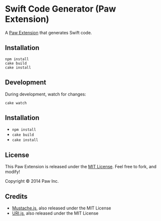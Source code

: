 # Swift Code Generator (Paw Extension)

A [Paw Extension](http://luckymarmot.com/paw/extensions/) that generates Swift code.

## Installation

```shell
npm install
cake build
cake install
```

## Development

During development, watch for changes:

```shell
cake watch
```

## Installation

* `npm install`
* `cake build`
* `cake install`

## License

This Paw Extension is released under the [MIT License](LICENSE). Feel free to fork, and modify!

Copyright © 2014 Paw Inc.

## Credits

* [Mustache.js](https://github.com/janl/mustache.js/), also released under the MIT License
* [URI.js](http://medialize.github.io/URI.js/), also released under the MIT License
